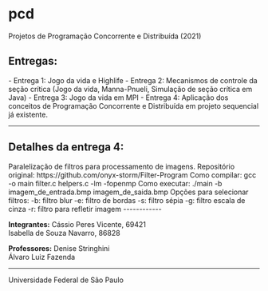 # pcd
Projetos de Programação Concorrente e Distribuída (2021)  

<h2>Entregas:</h2>
- Entrega 1: Jogo da vida e Highlife  
- Entrega 2: Mecanismos de controle da seção crítica (Jogo da vida, Manna-Pnueli, Simulação de seção crítica em Java)  
- Entrega 3: Jogo da vida em MPI  
- Entrega 4: Aplicação dos conceitos de Programação Concorrente e Distribuída em projeto sequencial já existente.  

------------

<h2>Detalhes da entrega 4:</h2>
Paralelização de filtros para processamento de imagens. 
Repositório original: https://github.com/onyx-storm/Filter-Program  
Como compilar:
gcc -o main filter.c helpers.c -lm -fopenmp
Como executar:
./main -b imagem_de_entrada.bmp imagem_de_saida.bmp
Opções para selecionar filtros:
-b: filtro blur
-e: filtro de bordas
-s: filtro sépia
-g: filtro escala de cinza
-r: filtro para refletir imagem
------------

**Integrantes:**
Cássio Peres Vicente, 69421  
Isabella de Souza Navarro, 86828  

**Professores:**
Denise Stringhini  
Álvaro Luiz Fazenda  

------------
 Universidade Federal de São Paulo